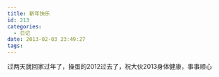 ```yaml
---
title: 新年快乐
id: 213
categories:
  - 日记
date: 2013-02-03 23:49:27
tags:
---
```


过两天就回家过年了，操蛋的2012过去了，祝大伙2013身体健康，事事顺心
